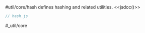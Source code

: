 #util/core/hash defines hashing and related utilities.
<<jsdoc()>>

```js_removed:hash.js
// hash.js
```

#_util/core